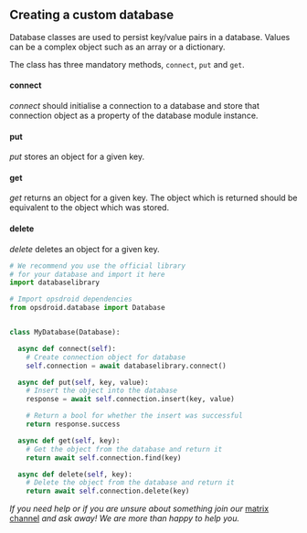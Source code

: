 ## Creating a custom database

Database classes are used to persist key/value pairs in a database. Values can be a complex object such as an array or a dictionary.

The class has three mandatory methods, `connect`, `put` and `get`.

#### connect
*connect* should initialise a connection to a database and store that connection object as a property of the database module instance.

#### put
*put* stores an object for a given key.

#### get
*get* returns an object for a given key. The object which is returned should be equivalent to the object which was stored.

#### delete
*delete* deletes an object for a given key.

```python
# We recommend you use the official library
# for your database and import it here
import databaselibrary

# Import opsdroid dependencies
from opsdroid.database import Database


class MyDatabase(Database):

  async def connect(self):
    # Create connection object for database
    self.connection = await databaselibrary.connect()

  async def put(self, key, value):
    # Insert the object into the database
    response = await self.connection.insert(key, value)

    # Return a bool for whether the insert was successful
    return response.success

  async def get(self, key):
    # Get the object from the database and return it
    return await self.connection.find(key)

  async def delete(self, key):
    # Delete the object from the database and return it
    return await self.connection.delete(key)

```

*If you need help or if you are unsure about something join our* [matrix channel](https://riot.im/app/#/room/#opsdroid-general:matrix.org) *and ask away! We are more than happy to help you.*
